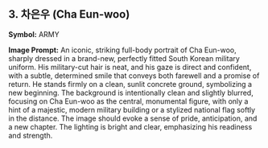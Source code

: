 
## 3. 차은우 (Cha Eun-woo)

**Symbol:** ARMY

**Image Prompt:** An iconic, striking full-body portrait of Cha Eun-woo, sharply dressed in a brand-new, perfectly fitted South Korean military uniform. His military-cut hair is neat, and his gaze is direct and confident, with a subtle, determined smile that conveys both farewell and a promise of return. He stands firmly on a clean, sunlit concrete ground, symbolizing a new beginning. The background is intentionally clean and slightly blurred, focusing on Cha Eun-woo as the central, monumental figure, with only a hint of a majestic, modern military building or a stylized national flag softly in the distance. The image should evoke a sense of pride, anticipation, and a new chapter. The lighting is bright and clear, emphasizing his readiness and strength. 
